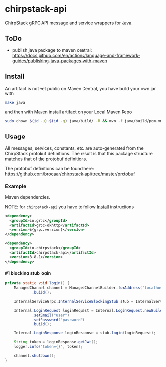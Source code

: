 # chirpstack-api

ChirpStack gRPC API message and service wrappers for Java.

## ToDo

* publish java package to maven central: https://docs.github.com/en/actions/language-and-framework-guides/publishing-java-packages-with-maven

## Install

An artifact is not yet public on Maven Central, you have build your own jar with

```sh
make java
```  

and then with Maven install artifact on your Local Maven Repo

```sh
sudo chown $(id -u).$(id -g) java/build/ -R && mvn -f java/build/pom.xml install
```

## Usage

All messages, services, constants, etc. are auto-generated from the ChirpStack protobuf definitions. The result is that
this package structure matches that of the protobuf definitions.

The protobuf definitions can be found here: https://github.com/brocaar/chirpstack-api/tree/master/protobuf

### Example

Maven dependencies.

NOTE: for `chirpstack-api` you have to follow [Install](#Install) instructions

```xml
<dependency>
  <groupId>io.grpc</groupId>
  <artifactId>grpc-okhttp</artifactId>
  <version>${grpc.version}</version>
</dependency>

<dependency>
  <groupId>io.chirpstack</groupId>
  <artifactId>chirpstack-api</artifactId>
  <version>3.8.1</version>
</dependency>
```

#### #1 blocking stub login

```java
private static void login() {
    ManagedChannel channel = ManagedChannelBuilder.forAddress("localhost", 8080)
            .build();

    InternalServiceGrpc.InternalServiceBlockingStub stub = InternalServiceGrpc.newBlockingStub(channel);

    Internal.LoginRequest loginRequest = Internal.LoginRequest.newBuilder()
            .setEmail("user")
            .setPassword("password")
            .build();

    Internal.LoginResponse loginResponse = stub.login(loginRequest);

    String token = loginResponse.getJwt();
    logger.info("token={}", token);

    channel.shutdown();
}
```

